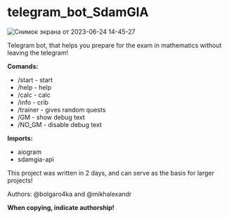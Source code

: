 # telegram_bot_SdamGIA

![Снимок экрана от 2023-06-24 14-45-27](https://github.com/bolgaro4ka/telegram_bot_SdamGIA/assets/123888141/99f0f9af-b4c6-45bc-89da-ddc09adfdd58)

Telegram bot, that helps you prepare for the exam in mathematics without leaving the telegram!

**Comands:**
  - /start - start
  - /help - help
  - /calc - calc
  - /info - crib
  - /trainer - gives random quests
  - /GM - show debug text
  - /NO_GM - disable debug text

**Imports:**
 - aiogram
 - sdamgia-api

This project was written in 2 days, and can serve as the basis for larger projects!

Authors: @bolgaro4ka and @mikhalexandr

**When copying, indicate authorship!**

